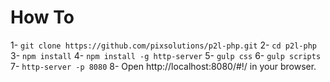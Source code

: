 # How To
1- `git clone https://github.com/pixsolutions/p2l-php.git`
2- `cd p2l-php`
3- `npm install`
4- `npm install -g http-server`
5- `gulp css`
6- `gulp scripts`
7- `http-server -p 8080`
8- Open http://localhost:8080/#!/ in your browser.
